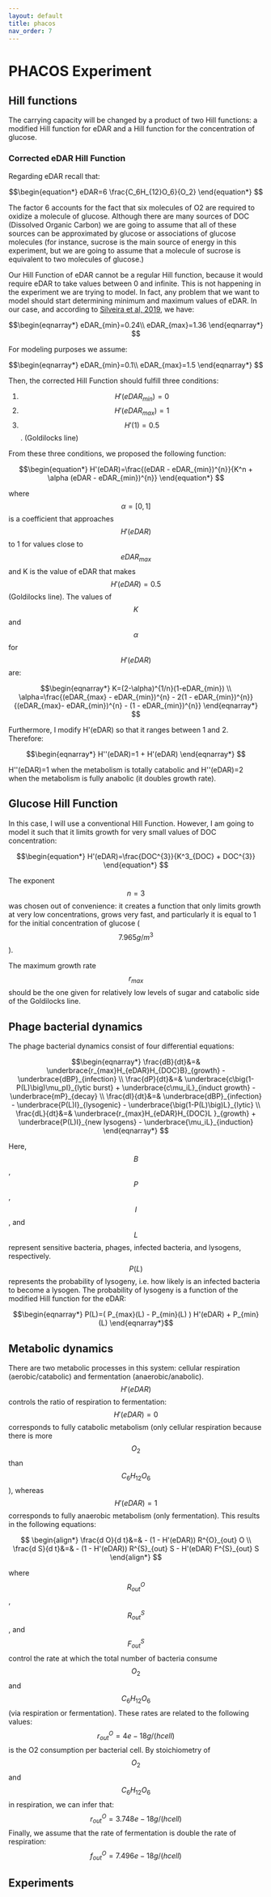 ```yaml
---
layout: default
title: phacos
nav_order: 7
---
```


# PHACOS Experiment

## Hill functions

The carrying capacity will be changed by a product of two Hill functions: a modified Hill function for eDAR and a Hill function for the
concentration of glucose.


### Corrected eDAR Hill Function

Regarding eDAR recall that:

$$\begin{equation*}
eDAR=6 \frac{C_6H_{12}O_6}{O_2}
\end{equation*}	$$

The factor 6 accounts for the fact that six molecules of O2 are required to oxidize a molecule of glucose. Although there are many sources
of DOC (Dissolved Organic Carbon) we are going to assume that all of these sources can be approximated by glucose or associations of glucose
molecules (for instance, sucrose is the main source of energy in this experiment, but we are going to assume that a molecule of sucrose is
equivalent to two molecules of glucose.)

Our Hill Function of eDAR cannot be a regular Hill function, because it would require eDAR to take values between 0 and infinite. This is not happening in the experiment we are trying to model. In fact, any problem that we want to model should start determining minimum and maximum
values of eDAR. In our case, and according to [Silveira et al, 2019](https://doi.org/10.7554/eLife.49114), we have:

$$\begin{eqnarray*}
eDAR_{min}=0.24\\
eDAR_{max}=1.36
\end{eqnarray*}	$$

For modeling purposes we assume:

$$\begin{eqnarray*}
eDAR_{min}=0.1\\
eDAR_{max}=1.5
\end{eqnarray*}	$$

Then, the corrected Hill Function should fulfill three conditions:
1. $$H'(eDAR_{min})=0$$
2. $$H'(eDAR_{max})=1$$
3. $$H'(1)=0.5$$. (Goldilocks line)

From these three conditions, we proposed the following function:

$$\begin{equation*}
H'(eDAR)=\frac{(eDAR - eDAR_{min})^{n}}{K^n + \alpha (eDAR - eDAR_{min})^{n}}
\end{equation*}	$$

where $$\alpha=[0,1]$$ is a coefficient that approaches $$H'(eDAR)$$ to 1 for values close to $$eDAR_{max}$$ and K is the value of eDAR that makes $$H'(eDAR)=0.5$$ (Goldilocks line). The values of $$K$$ and $$\alpha$$ for $$H'(eDAR)$$ are:

$$\begin{eqnarray*}
K=(2-\alpha)^{1/n}(1-eDAR_{min}) \\
\alpha=\frac{(eDAR_{max} - eDAR_{min})^{n} - 2(1 - eDAR_{min})^{n}}{(eDAR_{max}- eDAR_{min})^{n} - (1 - eDAR_{min})^{n}}
\end{eqnarray*}	$$

Furthermore, I modify H'(eDAR) so that it ranges between 1 and 2. Therefore:

$$\begin{eqnarray*}
H''(eDAR)=1 + H'(eDAR)
\end{eqnarray*}	$$

H''(eDAR)=1 when the metabolism is totally catabolic and H''(eDAR)=2 when the metabolism is fully anabolic (it doubles growth rate).

## Glucose Hill Function

In this case, I will use a conventional Hill Function. However, I am going to model it such that it limits growth for very small values of
DOC concentration:

$$\begin{equation*}
H'(eDAR)=\frac{DOC^{3}}{K^3_{DOC} + DOC^{3}}
\end{equation*}	$$

The exponent $$n=3$$ was chosen out of convenience: it creates a function that only limits growth at very low concentrations, grows very fast, and particularly it is equal to 1 for the initial concentration of glucose ($$7.965 g/m^3$$).

 The maximum growth rate $$r_{max}$$ should be the one given for relatively low levels of sugar and catabolic side of the Goldilocks line.

## Phage bacterial dynamics

The phage bacterial dynamics consist of four differential equations:

$$\begin{eqnarray*}
\frac{dB}{dt}&=& \underbrace{r_{max}H_{eDAR}H_{DOC}B}_{growth} - \underbrace{dBP}_{infection} \\
\frac{dP}{dt}&=& \underbrace{c\big(1-P(L)\big)\mu_pI}_{lytic burst} + \underbrace{c\mu_iL}_{induct growth} - \underbrace{mP}_{decay} \\
\frac{dI}{dt}&=& \underbrace{dBP}_{infection} - \underbrace{P(L)I}_{lysogenic} - \underbrace{\big(1-P(L)\big)L}_{lytic} \\
\frac{dL}{dt}&=& \underbrace{r_{max}H_{eDAR}H_{DOC}L }_{growth} + \underbrace{P(L)I}_{new lysogens} - \underbrace{\mu_iL}_{induction}
\end{eqnarray*}	$$

Here, $$B$$, $$P$$, $$I$$, and $$L$$ represent sensitive bacteria, phages, infected bacteria, and lysogens, respectively. $$P(L)$$ represents the probability of lysogeny, i.e. how likely is an infected bacteria to become a lysogen. 
The probability of lysogeny is a function of the modified Hill function for the eDAR:

$$\begin{eqnarray*}
P(L)=( P_{max}(L) - P_{min}(L) ) H'(eDAR) + P_{min}(L)
\end{eqnarray*}$$

## Metabolic dynamics

There are two metabolic processes in this system: cellular respiration (aerobic/catabolic) and fermentation (anaerobic/anabolic). $$H'(eDAR)$$ controls the ratio of respiration to fermentation:
$$H'(eDAR)=0$$ corresponds to fully catabolic metabolism (only cellular respiration because there is more $$O_2$$ than $$C_{6}H_{12}O_{6}$$), whereas $$H'(eDAR)=1$$ corresponds to fully anaerobic metabolism (only fermentation).
This results in the following equations:

$$
\begin{align*}
  \frac{d O}{d t}&=& - (1 - H'(eDAR)) R^{O}_{out} O  \\	
  \frac{d S}{d t}&=& - (1 - H'(eDAR)) R^{S}_{out} S - H'(eDAR) F^{S}_{out} S 
\end{align*}
$$

where $$R^{O}_{out}$$, $$R^{S}_{out}$$, and $$F^{S}_{out}$$ control the rate at which the total number of bacteria consume $$O_2$$ and $$C_{6}H_{12}O_{6}$$ (via respiration or fermentation). 
These rates are related to the following values:
$$r^{O}_{out}=4e-18 g/(h cell)$$ is the O2 consumption per bacterial cell.
By stoichiometry of $$O_2$$ and $$C_{6}H_{12}O_{6}$$ in respiration, we can infer that:
$$r^{O}_{out}=3.748e-18 g/(h cell)$$
Finally, we assume that the rate of fermentation is double the rate of respiration:
$$f^{O}_{out}=7.496e-18 g/(h cell)$$


## Experiments





